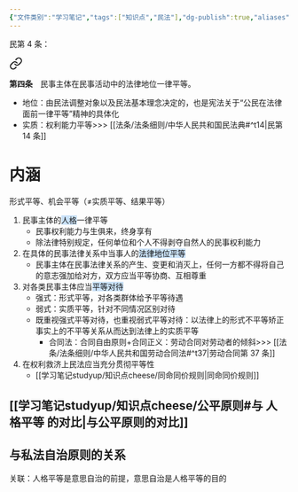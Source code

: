 ```yaml
---
{"文件类别":"学习笔记","tags":["知识点","民法"],"dg-publish":true,"aliases":["平等原则"],"permalink":"/学习笔记studyup/知识点cheese/人格平等/","dgPassFrontmatter":true,"created":"2024-07-03T17:33:32.090+08:00","updated":"2024-10-26T13:39:21.113+08:00"}
---
```


民第 4 条：
<div class="transclusion internal-embed is-loaded"><a class="markdown-embed-link" href="////#t4" aria-label="Open link"><svg xmlns="http://www.w3.org/2000/svg" width="24" height="24" viewBox="0 0 24 24" fill="none" stroke="currentColor" stroke-width="2" stroke-linecap="round" stroke-linejoin="round" class="svg-icon lucide-link"><path d="M10 13a5 5 0 0 0 7.54.54l3-3a5 5 0 0 0-7.07-7.07l-1.72 1.71"></path><path d="M14 11a5 5 0 0 0-7.54-.54l-3 3a5 5 0 0 0 7.07 7.07l1.71-1.71"></path></svg></a><div class="markdown-embed">



**第四条**　民事主体在民事活动中的法律地位一律平等。 

</div></div>

- 地位：由民法调整对象以及民法基本理念决定的，也是宪法关于“公民在法律面前一律平等”精神的具体化
- 实质：权利能力平等>>> [[法条/法条细则/中华人民共和国民法典#^t14\|民第 14 条]] 
# 内涵
形式平等、机会平等（≠实质平等、结果平等）
1. 民事主体的<span style="background:rgba(160, 204, 246, 0.55)">人格</span>一律平等
	- 民事权利能力与生俱来，终身享有
	- 除法律特别规定，任何单位和个人不得剥夺自然人的民事权利能力
2. 在具体的民事法律关系中当事人的<span style="background:rgba(160, 204, 246, 0.55)">法律地位平等</span>
	- 民事主体在民事法律关系的产生、变更和消灭上，任何一方都不得将自己的意志强加给对方，双方应当平等协商、互相尊重
3. 对各类民事主体应当<span style="background:rgba(160, 204, 246, 0.55)">平等对待</span>
	- 强式：形式平等，对各类群体给予平等待遇
	- 弱式：实质平等，针对不同情况区别对待
	- 既重视强式平等对待，也重视弱式平等对待：以法律上的形式不平等矫正事实上的不平等关系从而达到法律上的实质平等
		- 合同法：合同自由原则+合同正义：劳动合同对劳动者的倾斜>>> [[法条/法条细则/中华人民共和国劳动合同法#^t37\|劳动合同第 37 条]]
4. 在权利救济上民法应当充分贯彻平等性
	 - [[学习笔记studyup/知识点cheese/同命同价规则\|同命同价规则]]
## [[学习笔记studyup/知识点cheese/公平原则#与 人格平等 的对比\|与公平原则的对比]]
## 与私法自治原则的关系
关联：人格平等是意思自治的前提，意思自治是人格平等的目的